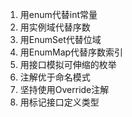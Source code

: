 1. 用enum代替int常量
2. 用实例域代替序数
3. 用EnumSet代替位域
4. 用EnumMap代替序数索引
5. 用接口模拟可伸缩的枚举
6. 注解优于命名模式
7. 坚持使用Override注解
8. 用标记接口定义类型